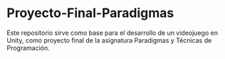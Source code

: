# Proyecto-Final-Paradigmas
Este repositorio sirve como base para el desarrollo de un videojuego en Unity, como proyecto final de la asignatura Paradigmas y Técnicas de Programación.
